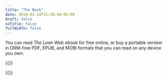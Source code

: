 ```yaml
---
title: "The Book"
date: 2018-01-14T21:38:44-05:00
draft: false
noTitle: false
fullWidth: false
---
```


You can read *The Lean Web* ebook for free online, or buy a portable version in DRM-free PDF, EPUB, and MOBI formats that you can read on any device you own.

{{<join>}}

{{<cta for="funnel">}}